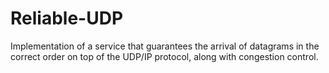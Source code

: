# Reliable-UDP
Implementation of a service that guarantees the arrival of datagrams in the correct order on top of the UDP/IP protocol, along with congestion control.
